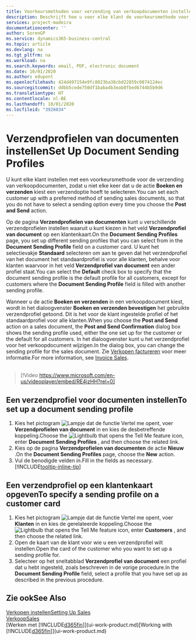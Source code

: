 ```yaml
---
title: Voorkeursmethoden voor verzending van verkoopdocumenten instellen | Microsoft Docs
description: Beschrijft hoe u voor elke klant de voorkeursmethode voor het verzenden van verkoopdocumenten instelt, bijvoorbeeld e-mailadres, PDF, elektronisch document, enzovoort.
services: project-madeira
documentationcenter: ''
author: SorenGP
ms.service: dynamics365-business-central
ms.topic: article
ms.devlang: na
ms.tgt_pltfrm: na
ms.workload: na
ms.search.keywords: email, PDF, electronic document
ms.date: 10/01/2020
ms.author: edupont
ms.openlocfilehash: 424d497154e9fc8023ba38cbd22859c0874124ec
ms.sourcegitcommit: ddbb5cede750df1baba4b3eab8fbed6744b5b9d6
ms.translationtype: HT
ms.contentlocale: nl-BE
ms.lasthandoff: 10/01/2020
ms.locfileid: "3926034"
---
```

# <a name="set-up-document-sending-profiles"></a><span data-ttu-id="4fdfd-103">Verzendprofielen van documenten instellen</span><span class="sxs-lookup"><span data-stu-id="4fdfd-103">Set Up Document Sending Profiles</span></span>
<span data-ttu-id="4fdfd-104">U kunt elke klant instellen met een voorkeursmethode voor de verzending van verkoopdocumenten, zodat u niet elke keer dat u de actie **Boeken en verzenden** kiest een verzendoptie hoeft te selecteren.</span><span class="sxs-lookup"><span data-stu-id="4fdfd-104">You can set each customer up with a preferred method of sending sales documents, so that you do not have to select a sending option every time you choose the **Post and Send** action.</span></span>

<span data-ttu-id="4fdfd-105">Op de pagina **Verzendprofielen van documenten** kunt u verschillende verzendprofielen instellen waaruit u kunt kiezen in het veld **Verzendprofiel van document** op een klantenkaart.</span><span class="sxs-lookup"><span data-stu-id="4fdfd-105">On the **Document Sending Profiles** page, you set up different sending profiles that you can select from in the **Document Sending Profile** field on a customer card.</span></span> <span data-ttu-id="4fdfd-106">U kunt het selectievakje **Standaard** selecteren om aan te geven dat het verzendprofiel van het document het standaardprofiel is voor alle klanten, behalve voor klanten waarvoor in het veld **Verzendprofiel van document** een ander profiel staat.</span><span class="sxs-lookup"><span data-stu-id="4fdfd-106">You can select the **Default** check box to specify that the document sending profile is the default profile for all customers, except for customers where the **Document Sending Profile** field is filled with another sending profile.</span></span>

<span data-ttu-id="4fdfd-107">Wanneer u de actie **Boeken en verzenden** in een verkoopdocument kiest, wordt in het dialoogvenster **Boeken en verzenden bevestigen** het gebruikte verzendprofiel getoond. Dit is het voor de klant ingestelde profiel of het standaardprofiel voor alle klanten.</span><span class="sxs-lookup"><span data-stu-id="4fdfd-107">When you choose the **Post and Send** action on a sales document, the **Post and Send Confirmation** dialog box shows the sending profile used, either the one set up for the customer or the default for all customers.</span></span> <span data-ttu-id="4fdfd-108">In het dialoogvenster kunt u het verzendprofiel voor het verkoopdocument wijzigen.</span><span class="sxs-lookup"><span data-stu-id="4fdfd-108">In the dialog box, you can change the sending profile for the sales document.</span></span> <span data-ttu-id="4fdfd-109">Zie [Verkopen factureren](sales-how-invoice-sales.md) voor meer informatie.</span><span class="sxs-lookup"><span data-stu-id="4fdfd-109">For more information, see [Invoice Sales](sales-how-invoice-sales.md).</span></span>
<br><br>  

> [!Video https://www.microsoft.com/en-us/videoplayer/embed/RE4jzHH?rel=0]

## <a name="to-set-up-a-document-sending-profile"></a><span data-ttu-id="4fdfd-110">Een verzendprofiel voor documenten instellen</span><span class="sxs-lookup"><span data-stu-id="4fdfd-110">To set up a document sending profile</span></span>
1. <span data-ttu-id="4fdfd-111">Kies het pictogram ![Lampje dat de functie Vertel me opent](media/ui-search/search_small.png "Vertel me wat u wilt doen"), voer **Verzendprofielen van document** in en kies de desbetreffende koppeling.</span><span class="sxs-lookup"><span data-stu-id="4fdfd-111">Choose the ![Lightbulb that opens the Tell Me feature](media/ui-search/search_small.png "Tell me what you want to do") icon, enter **Document Sending Profiles** , and then choose the related link.</span></span>
2. <span data-ttu-id="4fdfd-112">Kies op de pagina **Verzendprofielen van documenten** de actie **Nieuw** .</span><span class="sxs-lookup"><span data-stu-id="4fdfd-112">On the **Document Sending Profiles** page, choose the **New** action.</span></span>
3. <span data-ttu-id="4fdfd-113">Vul de benodigde velden in.</span><span class="sxs-lookup"><span data-stu-id="4fdfd-113">Fill in the fields as necessary.</span></span> [!INCLUDE[tooltip-inline-tip](includes/tooltip-inline-tip_md.md)]

## <a name="to-specify-a-sending-profile-on-a-customer-card"></a><span data-ttu-id="4fdfd-114">Een verzendprofiel op een klantenkaart opgeven</span><span class="sxs-lookup"><span data-stu-id="4fdfd-114">To specify a sending profile on a customer card</span></span>
1. <span data-ttu-id="4fdfd-115">Kies het pictogram ![Lampje dat de functie Vertel me opent](media/ui-search/search_small.png "Vertel me wat u wilt doen"), voer **Klanten** in en kies de gerelateerde koppeling.</span><span class="sxs-lookup"><span data-stu-id="4fdfd-115">Choose the ![Lightbulb that opens the Tell Me feature](media/ui-search/search_small.png "Tell me what you want to do") icon, enter **Customers** , and then choose the related link.</span></span>
2. <span data-ttu-id="4fdfd-116">Open de kaart van de klant voor wie u een verzendprofiel wilt instellen.</span><span class="sxs-lookup"><span data-stu-id="4fdfd-116">Open the card of the customer who you want to set up a sending profile for.</span></span>
3. <span data-ttu-id="4fdfd-117">Selecteer op het sneltabblad **Verzendprofiel van document** een profiel dat u hebt ingesteld, zoals beschreven in de vorige procedure.</span><span class="sxs-lookup"><span data-stu-id="4fdfd-117">In the **Document Sending Profile** field, select a profile that you have set up as described in the previous procedure.</span></span>

## <a name="see-also"></a><span data-ttu-id="4fdfd-118">Zie ook</span><span class="sxs-lookup"><span data-stu-id="4fdfd-118">See Also</span></span>
[<span data-ttu-id="4fdfd-119">Verkopen instellen</span><span class="sxs-lookup"><span data-stu-id="4fdfd-119">Setting Up Sales</span></span>](sales-setup-sales.md)  
[<span data-ttu-id="4fdfd-120">Verkoop</span><span class="sxs-lookup"><span data-stu-id="4fdfd-120">Sales</span></span>](sales-manage-sales.md)  
<span data-ttu-id="4fdfd-121">[Werken met [!INCLUDE[d365fin](includes/d365fin_md.md)]](ui-work-product.md)</span><span class="sxs-lookup"><span data-stu-id="4fdfd-121">[Working with [!INCLUDE[d365fin](includes/d365fin_md.md)]](ui-work-product.md)</span></span>

